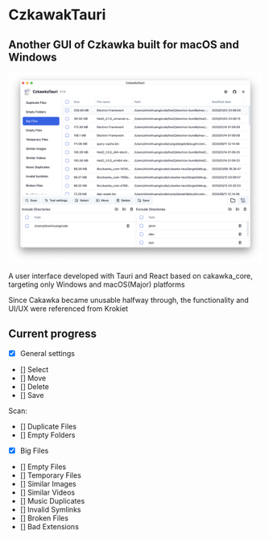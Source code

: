 # CzkawakTauri

## Another GUI of Czkawka built for macOS and Windows

![screenshot_1](./screenshots/1.png)

A user interface developed with Tauri and React based on cakawka_core, targeting only Windows and macOS(Major) platforms

Since Cakawka became unusable halfway through, the functionality and UI/UX were referenced from Krokiet

## Current progress

- [x] General settings
- [] Select
- [] Move
- [] Delete
- [] Save

Scan:

- [] Duplicate Files
- [] Empty Folders
- [x] Big Files
- [] Empty Files
- [] Temporary Files
- [] Similar Images
- [] Similar Videos
- [] Music Duplicates
- [] Invalid Symlinks
- [] Broken Files
- [] Bad Extensions
